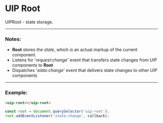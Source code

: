 # UIP Root

UIPRoot - state storage.

---

### Notes: 

- **Root** stores the *state*, which is an actual markup of the current component.
- Listens for '*request:change*' event that transfers state changes from UIP components to **Root**
- Dispatches '*state:change*' event that delivers state changes to other UIP components
---

### Example:

```html
<uip-root></uip-root>
```

```typescript
const root = document.querySelector('uip-root');
root.addEventListener('state:change', callback);
```
